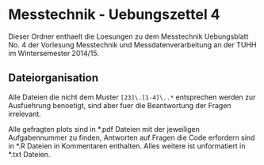 Messtechnik - Uebungszettel 4
=============================

Dieser Ordner enthaelt die Loesungen zu dem Messtechnik Uebungsblatt No. 4 der
Vorlesung Messtechnik und Messdatenverarbeitung an der TUHH im Wintersemester
2014/15.

Dateiorganisation
-----------------

Alle Dateien die nicht dem Muster `[23]\.[1-4]\..*` entsprechen werden zur
Ausfuehrung benoetigt, sind aber fuer die Beantwortung der Fragen irrelevant.

Alle gefragten plots sind in \*.pdf Dateien mit der jeweiligen Aufgabennummer
zu finden, Antworten auf Fragen die Code erfordern sind in \*.R Dateien in
Kommentaren enthalten. Alles weitere ist unformatiert in \*.txt Dateien.
